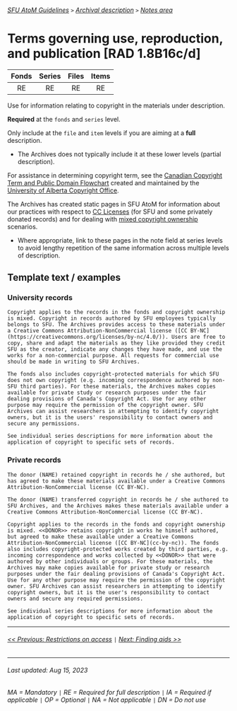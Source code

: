 ###### [SFU AtoM Guidelines](../README.md) `>` [Archival description](overview.md) `>` [Notes area](overview.md#notes-area)

# Terms governing use, reproduction, and publication [RAD 1.8B16c/d]
| Fonds 	| Series 	| Files 	| Items 	|
|:-----:	|:------:	|:-----:	|:-----:	|
|   RE    |   RE    |   RE  	|   RE  	|

Use for information relating to copyright in the materials under description.

**Required** at the `fonds` and `series` level.

Only include at the `file` and `item` levels if you are aiming at a **full** description.
- The Archives does not typically include it at these lower levels (partial description).

For assistance in determining copyright term, see the [Canadian Copyright Term and Public Domain Flowchart](https://www.ualberta.ca/faculty-and-staff/copyright/intro-to-copyright-law/licensed-royalty-free-content/pd-flowchart---types.html) created and maintained by the [University of Alberta Copyright Office](https://www.ualberta.ca/faculty-and-staff/copyright/index.html).

The Archives has created static pages in SFU AtoM for information about our practices with respect to [CC Licenses](https://cottonwood.archives.sfu.ca/cc-by-nc) (for SFU and some privately donated records) and for dealing with [mixed copyright ownership](https://cottonwood.archives.sfu.ca/mixed-copyright-ownership) scenarios.
- Where appropriate, link to these pages in the note field at series levels to avoid lengthy repetition of the same information across multiple levels of description.

## Template text / examples
### University records

`Copyright applies to the records in the fonds and copyright ownership is mixed. Copyright in records authored by SFU employees typically belongs to SFU. The Archives provides access to these materials under a Creative Commons Attribution-NonCommercial license ([CC BY-NC](https://creativecommons.org/licenses/by-nc/4.0/)). Users are free to copy, share and adapt the materials as they like provided they credit SFU as the creator, indicate any changes they have made, and use the works for a non-commercial purpose. All requests for commercial use should be made in writing to SFU Archives.`

`The fonds also includes copyright-protected materials for which SFU does not own copyright (e.g. incoming correspondence authored by non-SFU third parties). For these materials, the Archives makes copies available for private study or research purposes under the fair dealing provisions of Canada's Copyright Act. Use for any other purpose may require the permission of the copyright owner. SFU Archives can assist researchers in attempting to identify copyright owners, but it is the users' responsibility to contact owners and secure any permissions.`

`See individual series descriptions for more information about the application of copyright to specific sets of records.`

### Private records
`The donor (NAME) retained copyright in records he / she authored, but has agreed to make these materials available under a Creative Commons Attribution-NonCommercial license (CC BY-NC).`

`The donor (NAME) transferred copyright in records he / she authored to SFU Archives, and the Archives makes these materials available under a Creative Commons Attribution-NonCommercial license (CC BY-NC).`

`Copyright applies to the records in the fonds and copyright ownership is mixed. <<DONOR>> retains copyright in works he himself authored, but agreed to make these available under a Creative Commons Attribution-NonCommercial license ([CC BY-NC](cc-by-nc)). The fonds also includes copyright-protected works created by third parties, e.g. incoming correspondence and works collected by <<DONOR>> that were authored by other individuals or groups. For these materials, the Archives may make copies available for private study or research purposes under the fair dealing provisions of Canada's Copyright Act. Use for any other purpose may require the permission of the copyright owner. SFU Archives can assist researchers in attempting to identify copyright owners, but it is the user's responsibility to contact owners and secure any required permissions.`

`See individual series descriptions for more information about the application of copyright to specific sets of records.`

---
###### [<< Previous: Restrictions on access](restrictions-on-access.md) `|` [Next: Finding aids >>](finding-aids.md)
---
###### Last updated: Aug 15, 2023
###### MA = Mandatory `|` RE = Required for full description `|` IA = Required if applicable `|` OP = Optional `|` NA = Not applicable `|` DN = Do not use
